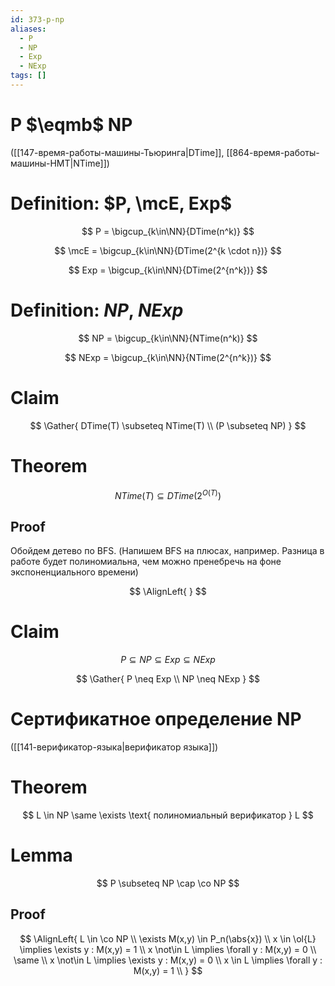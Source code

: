 ```yaml
---
id: 373-p-np
aliases:
  - P
  - NP
  - Exp
  - NExp
tags: []
---
```

# P $\eqmb$ NP
([[147-время-работы-машины-Тьюринга|DTime]], [[864-время-работы-машины-НМТ|NTime]])

# Definition: $P, \mcE, Exp$

$$
P = \bigcup_{k\in\NN}{DTime(n^k)}
$$

$$
\mcE = \bigcup_{k\in\NN}{DTime(2^{k \cdot n})}
$$

$$
Exp = \bigcup_{k\in\NN}{DTime(2^{n^k})}
$$
# Definition: $NP$, $NExp$

$$
NP = \bigcup_{k\in\NN}{NTime(n^k)}
$$

$$
NExp = \bigcup_{k\in\NN}{NTime(2^{n^k})}
$$

# Claim

$$
\Gather{
DTime(T) \subseteq NTime(T) \\
(P \subseteq NP)
}
$$

# Theorem

$$
NTime(T) \subseteq DTime(2^{O(T)})
$$

## Proof

Обойдем детево по BFS.
(Напишем BFS на плюсах, например. Разница в работе будет полиномиальна, чем
можно пренебречь на фоне экспоненциального времени)

$$
\AlignLeft{
}
$$

# Claim

$$
P \subseteq NP \subseteq Exp \subseteq NExp
$$

$$
\Gather{
P \neq Exp \\
NP \neq NExp
}
$$

# Сертификатное определение NP

([[141-верификатор-языка|верификатор языка]])

# Theorem

$$
L \in NP \same \exists \text{ полиномиальный верификатор } L
$$

# Lemma

$$
P \subseteq NP \cap \co NP
$$

## Proof

$$
\AlignLeft{
L \in \co NP \\
\exists M(x,y) \in P_n(\abs{x}) \\
x \in \ol{L} \implies \exists y : M(x,y) = 1 \\
x \not\in L \implies \forall y : M(x,y) = 0 \\
\same \\
x \not\in L \implies \exists y : M(x,y) = 0 \\
x \in L \implies \forall y : M(x,y) = 1 \\
}
$$
